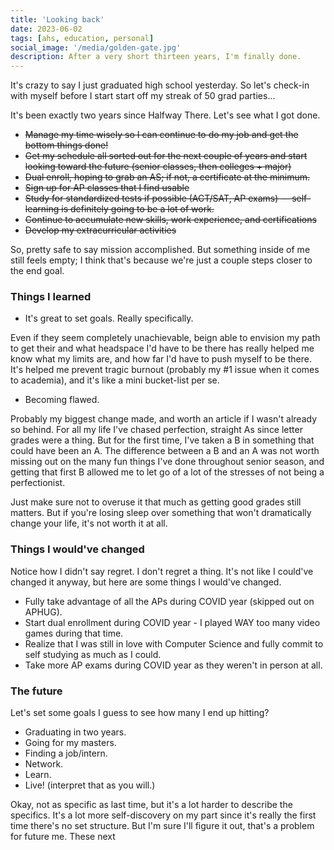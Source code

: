 ```yaml
---
title: 'Looking back'
date: 2023-06-02
tags: [ahs, education, personal]
social_image: '/media/golden-gate.jpg'
description: After a very short thirteen years, I'm finally done.
---
```

It's crazy to say I just graduated high school yesterday. So let's check-in with myself before I start start off my streak of 50 grad parties...

It's been exactly two years since Halfway There. Let's see what I got done.

* ~~Manage my time wisely so I can continue to do my job and get the bottom things done!~~
* ~~Get my schedule all sorted out for the next couple of years and start looking toward the future (senior classes, then colleges + major)~~
* ~~Dual enroll, hoping to grab an AS; if not, a certificate at the minimum.~~
* ~~Sign up for AP classes that I find usable~~
* ~~Study for standardized tests if possible (ACT/SAT, AP exams) — self-learning is definitely going to be a lot of work.~~
* ~~Continue to accumulate new skills, work experience, and certifications~~
* ~~Develop my extracurricular activities~~

So, pretty safe to say mission accomplished. But something inside of me still feels empty; I think that's because we're just a couple steps closer to the end goal.

### Things I learned
* It's great to set goals. Really specifically.

Even if they seem completely unachievable, beign able to envision my path to get their and what headspace I'd have to be there has really helped me know what my limits are, and how far I'd have to push myself to be there. It's helped me prevent tragic burnout (probably my #1 issue when it comes to academia), and it's like a mini bucket-list per se.

* Becoming flawed.

Probably my biggest change made, and worth an article if I wasn't already so behind. For all my life I've chased perfection, straight As since letter grades were a thing. But for the first time, I've taken a B in something that could have been an A. The difference between a B and an A was not worth missing out on the many fun things I've done throughout senior season, and getting that first B allowed me to let go of a lot of the stresses of not being a perfectionist.

Just make sure not to overuse it that much as getting good grades still matters. But if you're losing sleep over something that won't dramatically change your life, it's not worth it at all.


### Things I would've changed
Notice how I didn't say regret. I don't regret a thing. It's not like I could've changed it anyway, but here are some things I would've changed.

* Fully take advantage of all the APs during COVID year (skipped out on APHUG).
* Start dual enrollment during COVID year - I played WAY too many video games during that time.
* Realize that I was still in love with Computer Science and fully commit to self studying as much as I could.
* Take more AP exams during COVID year as they weren't in person at all.


### The future
Let's set some goals I guess to see how many I end up hitting?
* Graduating in two years.
* Going for my masters.
* Finding a job/intern.
* Network.
* Learn.
* Live! (interpret that as you will.)

Okay, not as specific as last time, but it's a lot harder to describe the specifics. It's a lot more self-discovery on my part since it's really the first time there's no set structure. But I'm sure I'll figure it out, that's a problem for future me. These next